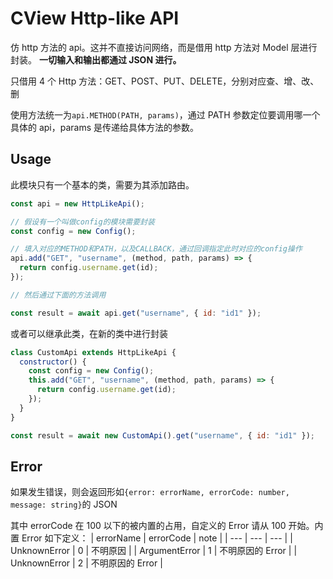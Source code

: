 # CView Http-like API

仿 http 方法的 api。这并不直接访问网络，而是借用 http 方法对 Model 层进行封装。
**一切输入和输出都通过 JSON 进行。**

只借用 4 个 Http 方法：GET、POST、PUT、DELETE，分别对应查、增、改、删

使用方法统一为`api.METHOD(PATH, params)`，通过 PATH 参数定位要调用哪一个具体的 api，params 是传递给具体方法的参数。

## Usage

此模块只有一个基本的类，需要为其添加路由。

```js
const api = new HttpLikeApi();

// 假设有一个叫做config的模块需要封装
const config = new Config();

// 填入对应的METHOD和PATH，以及CALLBACK，通过回调指定此时对应的config操作
api.add("GET", "username", (method, path, params) => {
  return config.username.get(id);
});

// 然后通过下面的方法调用

const result = await api.get("username", { id: "id1" });
```

或者可以继承此类，在新的类中进行封装

```js
class CustomApi extends HttpLikeApi {
  constructor() {
    const config = new Config();
    this.add("GET", "username", (method, path, params) => {
      return config.username.get(id);
    });
  }
}

const result = await new CustomApi().get("username", { id: "id1" });
```

## Error

如果发生错误，则会返回形如`{error: errorName, errorCode: number, message: string}`的 JSON

其中 errorCode 在 100 以下的被内置的占用，自定义的 Error 请从 100 开始。内置 Error 如下定义：
| errorName | errorCode | note |
| --- | --- | --- |
| UnknownError | 0 | 不明原因 |
| ArgumentError | 1 | 不明原因的 Error |
| UnknownError | 2 | 不明原因的 Error |


